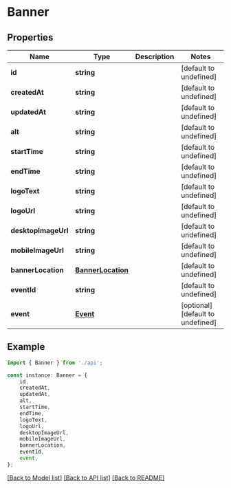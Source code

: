 # Banner


## Properties

Name | Type | Description | Notes
------------ | ------------- | ------------- | -------------
**id** | **string** |  | [default to undefined]
**createdAt** | **string** |  | [default to undefined]
**updatedAt** | **string** |  | [default to undefined]
**alt** | **string** |  | [default to undefined]
**startTime** | **string** |  | [default to undefined]
**endTime** | **string** |  | [default to undefined]
**logoText** | **string** |  | [default to undefined]
**logoUrl** | **string** |  | [default to undefined]
**desktopImageUrl** | **string** |  | [default to undefined]
**mobileImageUrl** | **string** |  | [default to undefined]
**bannerLocation** | [**BannerLocation**](BannerLocation.md) |  | [default to undefined]
**eventId** | **string** |  | [default to undefined]
**event** | [**Event**](Event.md) |  | [optional] [default to undefined]

## Example

```typescript
import { Banner } from './api';

const instance: Banner = {
    id,
    createdAt,
    updatedAt,
    alt,
    startTime,
    endTime,
    logoText,
    logoUrl,
    desktopImageUrl,
    mobileImageUrl,
    bannerLocation,
    eventId,
    event,
};
```

[[Back to Model list]](../README.md#documentation-for-models) [[Back to API list]](../README.md#documentation-for-api-endpoints) [[Back to README]](../README.md)
